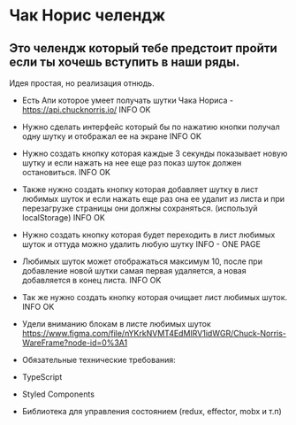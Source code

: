 # Чак Норис челендж

## Это челендж который тебе предстоит пройти если ты хочешь вступить в наши ряды.

Идея простая, но реализация отнюдь.

- Есть Апи которое умеет получать шутки Чака Нориса - https://api.chucknorris.io/ INFO OK 
- Нужно сделать интерфейс который бы по нажатию кнопки получал одну шутку и отображал ее на экране INFO OK 
- Нужно создать кнопку которая каждые 3 секунды показывает новую шутку и если нажать на нее еще раз показ шуток должен остановиться. INFO OK
- Также нужно создать кнопку которая добавляет шутку в лист любимых шуток и если нажать еще раз она ее удалит из листа и при перезагрузке страницы они должны сохраняться. (используй localStorage) INFO OK
- Нужно создать кнопку которая будет переходить в лист любимых шуток и оттуда можно удалить любую шутку INFO - ONE PAGE
- Любимых шуток может отображаться максимум 10, после при добавление новой шутки самая первая удаляется, а новая добавляется в конец листа. INFO OK
- Так же нужно создать кнопку которая очищает лист любимых шуток. INFO OK

- Удели вниманию блокам в листе любимых шуток
  https://www.figma.com/file/nYKrkNVMT4EdMIRV1idWGR/Chuck-Norris-WareFrame?node-id=0%3A1

- Обязательные технические требования:
- TypeScript
- Styled Components
- Библиотека для управления состоянием (redux, effector, mobx и т.п)
